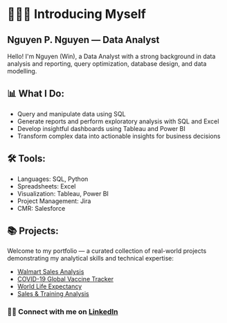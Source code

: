 # 🙋🏻‍♂️ Introducing Myself
## Nguyen P. Nguyen — Data Analyst

Hello! I'm Nguyen (Win), a Data Analyst with a strong background in data analysis and reporting, query optimization, database design, and data modelling.

## 📊 What I Do:
- Query and manipulate data using SQL
- Generate reports and perform exploratory analysis with SQL and Excel
- Develop insightful dashboards using Tableau and Power BI
- Transform complex data into actionable insights for business decisions


## 🛠️ Tools:
- Languages: SQL, Python
- Spreadsheets: Excel
- Visualization: Tableau, Power BI
- Project Management: Jira
- CMR: Salesforce


## 📚 Projects:
Welcome to my portfolio — a curated collection of real-world projects demonstrating my analytical skills and technical expertise:
- [Walmart Sales Analysis](https://github.com/nguyenpn1596/Walmart-Sales-Analysis/tree/main)
- [COVID-19 Global Vaccine Tracker](https://github.com/nguyenpn1596/global-covid-vaccine-tracker/tree/main)
- [World Life Expectancy](https://github.com/nguyenpn1596/World-Life-Expectancy)
- [Sales & Training Analysis](https://github.com/nguyenpn1596/Sales-Training-and-Engagement-Analysis)


### 👋🏻 Connect with me on [LinkedIn](https://www.linkedin.com/in/nguyenpn96/)
